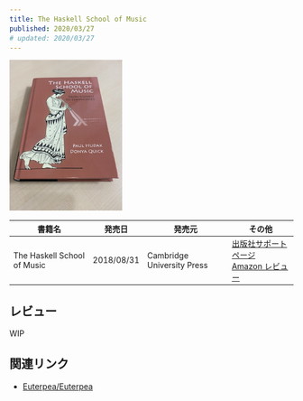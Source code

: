 ```yaml
---
title: The Haskell School of Music
published: 2020/03/27
# updated: 2020/03/27
---
```


<img src="/images/books/hsom.jpg" alt="The Haskell School of Music 表紙" width="200px">

書籍名           | 発売日  | 発売元    | その他
-------------|------|-----------|----------
The Haskell School of Music | 2018/08/31 | Cambridge University Press | [出版社サポートページ][en-support]<br>[Amazon レビュー][en-review]

## レビュー

WIP

## 関連リンク

- [Euterpea/Euterpea](https://github.com/Euterpea/Euterpea)

[en-support]: https://www.cambridge.org/core/books/haskell-school-of-music/6B377BCD40386E9D27EB93FC2F3B13FB
[en-review]: https://www.amazon.com/product-reviews/B07D5FXFMG/